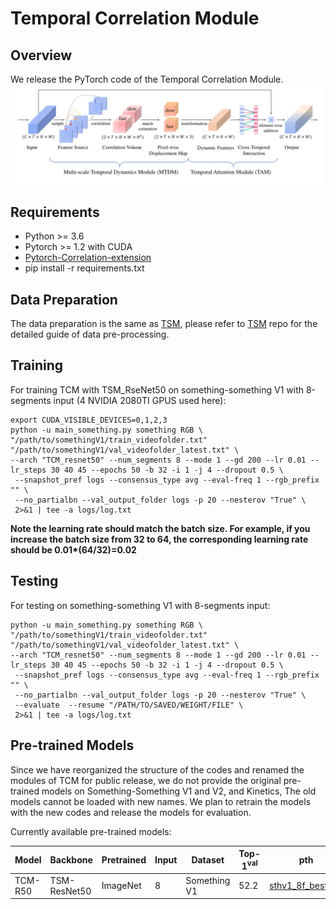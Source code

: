 # Temporal Correlation Module
## Overview
We release the PyTorch code of the Temporal Correlation Module.
![tcm](imgs/TCM.jpg)

## Requirements
* Python >= 3.6
* Pytorch >= 1.2 with CUDA
* [Pytorch-Correlation-extension](https://github.com/ClementPinard/Pytorch-Correlation-extension)
* pip install -r requirements.txt

## Data Preparation
The data preparation is the same as [TSM](https://github.com/mit-han-lab/temporal-shift-module), please refer to [TSM](https://github.com/mit-han-lab/temporal-shift-module) repo for the detailed guide of data pre-processing.

## Training

For training TCM with TSM_RseNet50 on something-something V1 with 8-segments input (4 NVIDIA 2080TI GPUS used here):
```
export CUDA_VISIBLE_DEVICES=0,1,2,3
python -u main_something.py something RGB \
"/path/to/somethingV1/train_videofolder.txt" "/path/to/somethingV1/val_videofolder_latest.txt" \
--arch "TCM_resnet50" --num_segments 8 --mode 1 --gd 200 --lr 0.01 --lr_steps 30 40 45 --epochs 50 -b 32 -i 1 -j 4 --dropout 0.5 \
 --snapshot_pref logs --consensus_type avg --eval-freq 1 --rgb_prefix "" \
 --no_partialbn --val_output_folder logs -p 20 --nesterov "True" \
 2>&1 | tee -a logs/log.txt
```

**Note the learning rate should match the batch size. For example, if you increase the batch size from 32 to 64, the corresponding learning rate should be 0.01\*(64/32)=0.02**

## Testing
For testing on something-something V1 with 8-segments input:
```
python -u main_something.py something RGB \
"/path/to/somethingV1/train_videofolder.txt" "/path/to/somethingV1/val_videofolder_latest.txt" \
--arch "TCM_resnet50" --num_segments 8 --mode 1 --gd 200 --lr 0.01 --lr_steps 30 40 45 --epochs 50 -b 32 -i 1 -j 4 --dropout 0.5 \
 --snapshot_pref logs --consensus_type avg --eval-freq 1 --rgb_prefix "" \
 --no_partialbn --val_output_folder logs -p 20 --nesterov "True" \
 --evaluate  --resume "/PATH/TO/SAVED/WEIGHT/FILE" \
 2>&1 | tee -a logs/log.txt
```


## Pre-trained Models
Since we have reorganized the structure of the codes and renamed the modules of TCM for public release, we do not provide the original pre-trained models on Something-Something V1 and V2, and Kinetics,  The old models cannot be loaded with new names. We plan to retrain the models with the new codes and release the models for evaluation.

Currently available pre-trained models:

| Model   | Backbone     | Pretrained | Input | Dataset      | Top-1<sup>val | pth                                                          |
| ------- | ------------ | ---------- | ----- | ------------ | ------------- | ------------------------------------------------------------ |
| TCM-R50 | TSM-ResNet50 | ImageNet   | 8     | Something V1 | 52.2          | [sthv1_8f_best.pth](https://github.com/zphyix/TCM/releases/download/v1/sthv1_8f_best.pth) |

